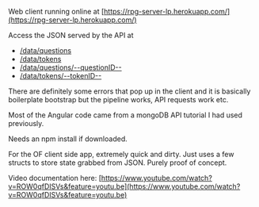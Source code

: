 Web client running online at [https://rpg-server-lp.herokuapp.com/](https://rpg-server-lp.herokuapp.com/)

Access the JSON served by the API at 

- [/data/questions](https://rpg-server-lp.herokuapp.com/data/questions)
- [/data/tokens](https://rpg-server-lp.herokuapp.com/data/tokens)
- [/data/questions/--questionID--](https://rpg-server-lp.herokuapp.com/data/questions/0)
- [/data/tokens/--tokenID--](https://rpg-server-lp.herokuapp.com/data/tokens/0)

There are definitely some errors that pop up in the client and it is basically boilerplate bootstrap but the pipeline works, API requests work etc.

Most of the Angular code came from a mongoDB API tutorial I had used previously.

Needs an npm install if downloaded.

For the OF client side app, extremely quick and dirty. Just uses a few structs to store state grabbed from JSON. Purely proof of concept.

Video documentation here: 
[https://www.youtube.com/watch?v=ROW0qfDISVs&feature=youtu.be](https://www.youtube.com/watch?v=ROW0qfDISVs&feature=youtu.be)